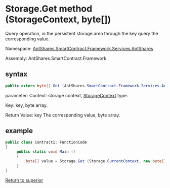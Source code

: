 # Storage.Get method (StorageContext, byte[])

Query operation, in the persistent storage area through the key query the corresponding value.

Namespace: [AntShares.SmartContract.Framework.Services.AntShares](../../AntShares.md)

Assembly: AntShares.SmartContract.Framework

## syntax

```c#
public extern byte[] Get (AntShares.SmartContract.Framework.Services.AntShares.StorageContext context, byte[] key)
```

parameter:
Context: storage context, [StorageContext](../StorageContex.md) type.

Key: key, byte array.

Return Value: key The corresponding value, byte array.

## example

```c#
public class Contract1: FunctionCode
{
     public static void Main ()
     {
         byte[] value = Storage.Get (Storage.CurrentContext, new byte[] {0});
     }
}
```



[Return to superior](../Storage.md)
